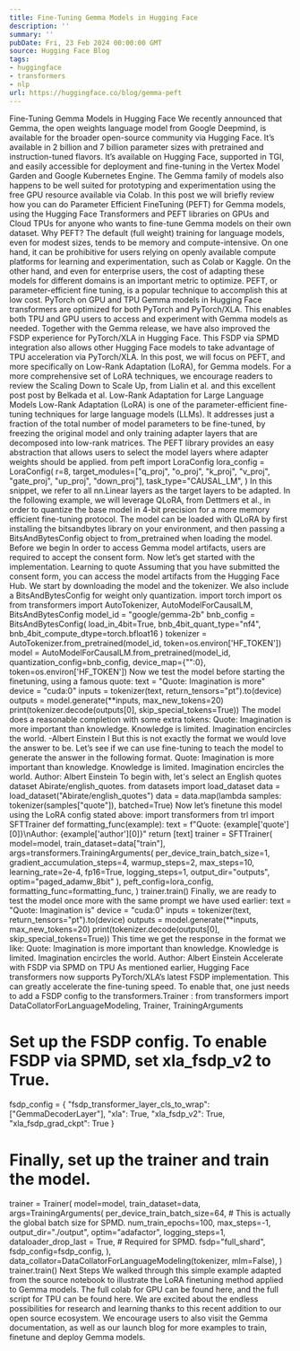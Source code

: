 ```yaml
---
title: Fine-Tuning Gemma Models in Hugging Face
description: ''
summary: ''
pubDate: Fri, 23 Feb 2024 00:00:00 GMT
source: Hugging Face Blog
tags:
- huggingface
- transformers
- nlp
url: https://huggingface.co/blog/gemma-peft
---
```


Fine-Tuning Gemma Models in Hugging Face
We recently announced that Gemma, the open weights language model from Google Deepmind, is available for the broader open-source community via Hugging Face. It’s available in 2 billion and 7 billion parameter sizes with pretrained and instruction-tuned flavors. It’s available on Hugging Face, supported in TGI, and easily accessible for deployment and fine-tuning in the Vertex Model Garden and Google Kubernetes Engine.
The Gemma family of models also happens to be well suited for prototyping and experimentation using the free GPU resource available via Colab. In this post we will briefly review how you can do Parameter Efficient FineTuning (PEFT) for Gemma models, using the Hugging Face Transformers and PEFT libraries on GPUs and Cloud TPUs for anyone who wants to fine-tune Gemma models on their own dataset.
Why PEFT?
The default (full weight) training for language models, even for modest sizes, tends to be memory and compute-intensive. On one hand, it can be prohibitive for users relying on openly available compute platforms for learning and experimentation, such as Colab or Kaggle. On the other hand, and even for enterprise users, the cost of adapting these models for different domains is an important metric to optimize. PEFT, or parameter-efficient fine tuning, is a popular technique to accomplish this at low cost.
PyTorch on GPU and TPU
Gemma models in Hugging Face transformers
are optimized for both PyTorch and PyTorch/XLA. This enables both TPU and GPU users to access and experiment with Gemma models as needed. Together with the Gemma release, we have also improved the FSDP experience for PyTorch/XLA in Hugging Face. This FSDP via SPMD integration also allows other Hugging Face models to take advantage of TPU acceleration via PyTorch/XLA. In this post, we will focus on PEFT, and more specifically on Low-Rank Adaptation (LoRA), for Gemma models. For a more comprehensive set of LoRA techniques, we encourage readers to review the Scaling Down to Scale Up, from Lialin et al. and this excellent post post by Belkada et al.
Low-Rank Adaptation for Large Language Models
Low-Rank Adaptation (LoRA) is one of the parameter-efficient fine-tuning techniques for large language models (LLMs). It addresses just a fraction of the total number of model parameters to be fine-tuned, by freezing the original model and only training adapter layers that are decomposed into low-rank matrices. The PEFT library provides an easy abstraction that allows users to select the model layers where adapter weights should be applied.
from peft import LoraConfig
lora_config = LoraConfig(
r=8,
target_modules=["q_proj", "o_proj", "k_proj", "v_proj", "gate_proj", "up_proj", "down_proj"],
task_type="CAUSAL_LM",
)
In this snippet, we refer to all nn.Linear
layers as the target layers to be adapted.
In the following example, we will leverage QLoRA, from Dettmers et al., in order to quantize the base model in 4-bit precision for a more memory efficient fine-tuning protocol. The model can be loaded with QLoRA by first installing the bitsandbytes
library on your environment, and then passing a BitsAndBytesConfig
object to from_pretrained
when loading the model.
Before we begin
In order to access Gemma model artifacts, users are required to accept the consent form. Now let’s get started with the implementation.
Learning to quote
Assuming that you have submitted the consent form, you can access the model artifacts from the Hugging Face Hub.
We start by downloading the model and the tokenizer. We also include a BitsAndBytesConfig
for weight only quantization.
import torch
import os
from transformers import AutoTokenizer, AutoModelForCausalLM, BitsAndBytesConfig
model_id = "google/gemma-2b"
bnb_config = BitsAndBytesConfig(
load_in_4bit=True,
bnb_4bit_quant_type="nf4",
bnb_4bit_compute_dtype=torch.bfloat16
)
tokenizer = AutoTokenizer.from_pretrained(model_id, token=os.environ['HF_TOKEN'])
model = AutoModelForCausalLM.from_pretrained(model_id, quantization_config=bnb_config, device_map={"":0}, token=os.environ['HF_TOKEN'])
Now we test the model before starting the finetuning, using a famous quote:
text = "Quote: Imagination is more"
device = "cuda:0"
inputs = tokenizer(text, return_tensors="pt").to(device)
outputs = model.generate(**inputs, max_new_tokens=20)
print(tokenizer.decode(outputs[0], skip_special_tokens=True))
The model does a reasonable completion with some extra tokens:
Quote: Imagination is more important than knowledge. Knowledge is limited. Imagination encircles the world.
-Albert Einstein
I
But this is not exactly the format we would love the answer to be. Let’s see if we can use fine-tuning to teach the model to generate the answer in the following format.
Quote: Imagination is more important than knowledge. Knowledge is limited. Imagination encircles the world.
Author: Albert Einstein
To begin with, let's select an English quotes dataset Abirate/english_quotes.
from datasets import load_dataset
data = load_dataset("Abirate/english_quotes")
data = data.map(lambda samples: tokenizer(samples["quote"]), batched=True)
Now let’s finetune this model using the LoRA config stated above:
import transformers
from trl import SFTTrainer
def formatting_func(example):
text = f"Quote: {example['quote'][0]}\nAuthor: {example['author'][0]}<eos>"
return [text]
trainer = SFTTrainer(
model=model,
train_dataset=data["train"],
args=transformers.TrainingArguments(
per_device_train_batch_size=1,
gradient_accumulation_steps=4,
warmup_steps=2,
max_steps=10,
learning_rate=2e-4,
fp16=True,
logging_steps=1,
output_dir="outputs",
optim="paged_adamw_8bit"
),
peft_config=lora_config,
formatting_func=formatting_func,
)
trainer.train()
Finally, we are ready to test the model once more with the same prompt we have used earlier:
text = "Quote: Imagination is"
device = "cuda:0"
inputs = tokenizer(text, return_tensors="pt").to(device)
outputs = model.generate(**inputs, max_new_tokens=20)
print(tokenizer.decode(outputs[0], skip_special_tokens=True))
This time we get the response in the format we like:
Quote: Imagination is more important than knowledge. Knowledge is limited. Imagination encircles the world.
Author: Albert Einstein
Accelerate with FSDP via SPMD on TPU
As mentioned earlier, Hugging Face transformers
now supports PyTorch/XLA’s latest FSDP implementation. This can greatly accelerate the fine-tuning speed. To enable that, one just needs to add a FSDP config to the transformers.Trainer
:
from transformers import DataCollatorForLanguageModeling, Trainer, TrainingArguments
# Set up the FSDP config. To enable FSDP via SPMD, set xla_fsdp_v2 to True.
fsdp_config = {
"fsdp_transformer_layer_cls_to_wrap": ["GemmaDecoderLayer"],
"xla": True,
"xla_fsdp_v2": True,
"xla_fsdp_grad_ckpt": True
}
# Finally, set up the trainer and train the model.
trainer = Trainer(
model=model,
train_dataset=data,
args=TrainingArguments(
per_device_train_batch_size=64, # This is actually the global batch size for SPMD.
num_train_epochs=100,
max_steps=-1,
output_dir="./output",
optim="adafactor",
logging_steps=1,
dataloader_drop_last = True, # Required for SPMD.
fsdp="full_shard",
fsdp_config=fsdp_config,
),
data_collator=DataCollatorForLanguageModeling(tokenizer, mlm=False),
)
trainer.train()
Next Steps
We walked through this simple example adapted from the source notebook to illustrate the LoRA finetuning method applied to Gemma models. The full colab for GPU can be found here, and the full script for TPU can be found here. We are excited about the endless possibilities for research and learning thanks to this recent addition to our open source ecosystem. We encourage users to also visit the Gemma documentation, as well as our launch blog for more examples to train, finetune and deploy Gemma models.